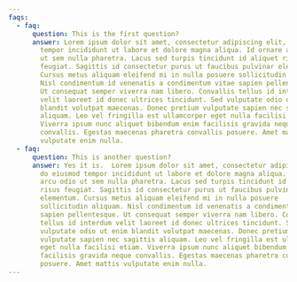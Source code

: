 ```yaml
---
faqs:
  - faq:
      question: This is the first question?
      answer: Lorem ipsum dolor sit amet, consectetur adipiscing elit, sed do eiusmod
        tempor incididunt ut labore et dolore magna aliqua. Id ornare arcu odio
        ut sem nulla pharetra. Lacus sed turpis tincidunt id aliquet risus
        feugiat. Sagittis id consectetur purus ut faucibus pulvinar elementum.
        Cursus metus aliquam eleifend mi in nulla posuere sollicitudin aliquam.
        Nisl condimentum id venenatis a condimentum vitae sapien pellentesque.
        Ut consequat semper viverra nam libero. Convallis tellus id interdum
        velit laoreet id donec ultrices tincidunt. Sed vulputate odio ut enim
        blandit volutpat maecenas. Donec pretium vulputate sapien nec sagittis
        aliquam. Leo vel fringilla est ullamcorper eget nulla facilisi etiam.
        Viverra ipsum nunc aliquet bibendum enim facilisis gravida neque
        convallis. Egestas maecenas pharetra convallis posuere. Amet mattis
        vulputate enim nulla.
  - faq:
      question: This is another question?
      answer: Yes it is.  Lorem ipsum dolor sit amet, consectetur adipiscing elit, sed
        do eiusmod tempor incididunt ut labore et dolore magna aliqua. Id ornare
        arcu odio ut sem nulla pharetra. Lacus sed turpis tincidunt id aliquet
        risus feugiat. Sagittis id consectetur purus ut faucibus pulvinar
        elementum. Cursus metus aliquam eleifend mi in nulla posuere
        sollicitudin aliquam. Nisl condimentum id venenatis a condimentum vitae
        sapien pellentesque. Ut consequat semper viverra nam libero. Convallis
        tellus id interdum velit laoreet id donec ultrices tincidunt. Sed
        vulputate odio ut enim blandit volutpat maecenas. Donec pretium
        vulputate sapien nec sagittis aliquam. Leo vel fringilla est ullamcorper
        eget nulla facilisi etiam. Viverra ipsum nunc aliquet bibendum enim
        facilisis gravida neque convallis. Egestas maecenas pharetra convallis
        posuere. Amet mattis vulputate enim nulla.
---
```


